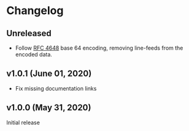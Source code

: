 # Changelog

## Unreleased

- Follow [RFC 4648](https://www.ietf.org/rfc/rfc4648.txt) base 64 encoding, removing line-feeds from the encoded data.

## v1.0.1 (June 01, 2020)

- Fix missing documentation links

## v1.0.0 (May 31, 2020)

Initial release
